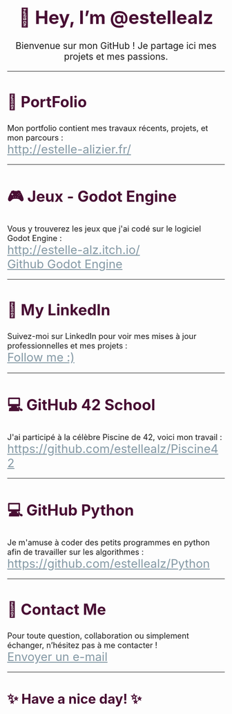 <h1 align="center" style="font-size: 3em; color: #480E33;">👋 Hey, I’m <strong>@estellealz</strong></h1>

<p align="center" style="font-size: 1.5em;">Bienvenue sur mon GitHub ! Je partage ici mes projets et mes passions.</p>

---

<h2 style="font-size: 2.5em; color: #480E33;">🎨 <strong>PortFolio</strong></h2>
<p style="font-size: 1.3em;">
Mon portfolio contient mes travaux récents, projets, et mon parcours :
<br><a href="http://estelle-alizier.fr/" style="font-size: 1.5em; color: #8499A5;">http://estelle-alizier.fr/</a>
</p>

---

<h2 style="font-size: 2.5em; color: #480E33;">🎮 <strong>Jeux - Godot Engine</strong></h2>
<p style="font-size: 1.3em;">
Vous y trouverez les jeux que j'ai codé sur le logiciel Godot Engine :
<br><a href="http://estelle-alz.itch.io" style="font-size: 1.5em; color: #8499A5;">http://estelle-alz.itch.io/</a> 
<br><a href="https://github.com/estellealz/godot_engine" style="font-size: 1.5em; color: #8499A5;">Github Godot Engine</a>
</p>

---


<h2 style="font-size: 2.5em; color: #480E33;">🔗 <strong>My LinkedIn</strong></h2>
<p style="font-size: 1.3em;">
Suivez-moi sur LinkedIn pour voir mes mises à jour professionnelles et mes projets :
<br><a href="https://www.linkedin.com/in/estelle-alizier-5b1208298/" style="font-size: 1.5em; color: #8499A5;">Follow me :)</a>
</p>

---

<h2 style="font-size: 2.5em; color: #480E33;">💻 <strong>GitHub 42 School</strong></h2>
<p style="font-size: 1.3em;">
J'ai participé à la célèbre Piscine de 42, voici mon travail :
<br><a href="https://github.com/estellealz/Piscine42" style="font-size: 1.5em; color: #8499A5;">https://github.com/estellealz/Piscine42</a>
</p>

---

<h2 style="font-size: 2.5em; color: #480E33;">💻 <strong>GitHub Python</strong></h2>
<p style="font-size: 1.3em;">
Je m'amuse à coder des petits programmes en python afin de travailler sur les algorithmes :
<br><a href="https://github.com/estellealz/Python" style="font-size: 1.5em; color: #8499A5;">https://github.com/estellealz/Python</a>
</p>

---

<h2 style="font-size: 2.5em; color: #480E33;">💌 <strong>Contact Me</strong></h2>
<p style="font-size: 1.3em;">
Pour toute question, collaboration ou simplement échanger, n’hésitez pas à me contacter !
<br><a href="mailto:alzestelle@gmail.com" style="font-size: 1.5em; color: #8499A5;">Envoyer un e-mail</a>
</p>

---

<h3 style="font-size: 2.2em; color: #480E33;">✨ Have a nice day! ✨</h3>
